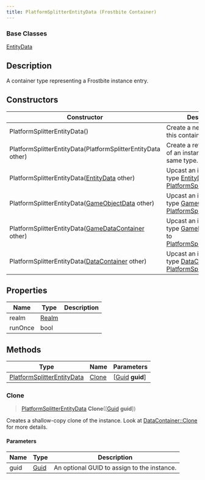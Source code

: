 ```yaml
---
title: PlatformSplitterEntityData (Frostbite Container)
---
```

### Base Classes

[EntityData](EntityData)

## Description

A container type representing a Frostbite instance entry.

## Constructors

| Constructor                                                                           | Description                                                                                                                                 |
| ------------------------------------------------------------------------------------- | ------------------------------------------------------------------------------------------------------------------------------------------- |
| PlatformSplitterEntityData()                                                          | Create a new instance of this container type.                                                                                               |
| PlatformSplitterEntityData(PlatformSplitterEntityData other)                          | Create a reference copy of an instance of the same type.                                                                                    |
| PlatformSplitterEntityData([EntityData](EntityData) other)                            | Upcast an instance of type [EntityData](EntityData) to [PlatformSplitterEntityData](PlatformSplitterEntityData).                            |
| PlatformSplitterEntityData([GameObjectData](GameObjectData) other)                    | Upcast an instance of type [GameObjectData](GameObjectData) to [PlatformSplitterEntityData](PlatformSplitterEntityData).                    |
| PlatformSplitterEntityData([GameDataContainer](GameDataContainer) other)              | Upcast an instance of type [GameDataContainer](GameDataContainer) to [PlatformSplitterEntityData](PlatformSplitterEntityData).              |
| PlatformSplitterEntityData([DataContainer](/vext/ref/cls/shr/datacontainer) other) | Upcast an instance of type [DataContainer](/vext/ref/cls/shr/datacontainer) to [PlatformSplitterEntityData](PlatformSplitterEntityData). |

## Properties

| Name    | Type           | Description |
| ------- | -------------- | ----------- |
| realm   | [Realm](Realm) |             |
| runOnce | bool           |             |

## Methods

| Type                                                     | Name            | Parameters                                     |
| -------------------------------------------------------- | --------------- | ---------------------------------------------- |
| [PlatformSplitterEntityData](PlatformSplitterEntityData) | [Clone](#clone) | \[[Guid](/vext/ref/cls/shr/guid) **guid**\] |

### Clone

> [PlatformSplitterEntityData](PlatformSplitterEntityData) **Clone**(\[[Guid](/vext/ref/cls/shr/guid) **guid**\])

Creates a shallow-copy clone of the instance. Look at [DataContainer::Clone](/vext/ref/cls/shr/datacontainer#clone) for more details.

#### Parameters

| Name | Type         | Description                                 |
| ---- | ------------ | ------------------------------------------- |
| guid | [Guid](Guid) | An optional GUID to assign to the instance. |
